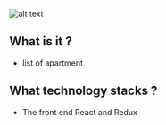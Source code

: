 

![alt text](https://res.cloudinary.com/dwkwy2q1n/image/upload/v1573639151/flats.png)


## What is it ?
- list of apartment

## What technology stacks ?
- The front end React and Redux

